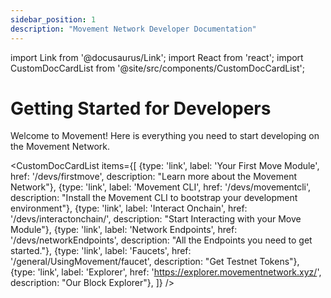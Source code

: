 ```yaml
---
sidebar_position: 1
description: "Movement Network Developer Documentation"
---
```


import Link from '@docusaurus/Link';
import React from 'react';
import CustomDocCardList from '@site/src/components/CustomDocCardList';

# Getting Started for Developers

Welcome to Movement! Here is everything you need to start developing on the Movement Network.

<CustomDocCardList items={[
  {type: 'link', label: 'Your First Move Module', href: '/devs/firstmove', description: "Learn more about the Movement Network"},
  {type: 'link', label: 'Movement CLI', href: '/devs/movementcli', description: "Install the Movement CLI to bootstrap your development environment"},
  {type: 'link', label: 'Interact Onchain', href: '/devs/interactonchain/', description: "Start Interacting with your Move Module"},
  {type: 'link', label: 'Network Endpoints', href: '/devs/networkEndpoints', description: "All the Endpoints you need to get started."},
  {type: 'link', label: 'Faucets', href: '/general/UsingMovement/faucet', description: "Get Testnet Tokens"},
  {type: 'link', label: 'Explorer', href: 'https://explorer.movementnetwork.xyz/', description: "Our Block Explorer"},
]} />

  


